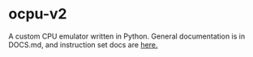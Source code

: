 # ocpu-v2
A custom CPU emulator written in Python. General documentation is in DOCS.md, and instruction set docs are [here.](https://docs.google.com/document/d/11FbpA9ceh6ECukTBZRbXM9y_Jgz3DdQ41wl5f4RTN8I/edit)
